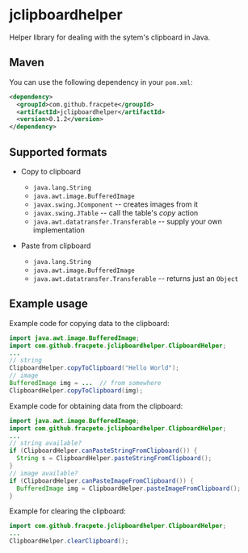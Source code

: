 # jclipboardhelper

Helper library for dealing with the sytem's clipboard in Java.

## Maven

You can use the following dependency in your `pom.xml`:
```xml
<dependency>
  <groupId>com.github.fracpete</groupId>
  <artifactId>jclipboardhelper</artifactId>
  <version>0.1.2</version>
</dependency>
```

## Supported formats

* Copy to clipboard

  * `java.lang.String`
  * `java.awt.image.BufferedImage`
  * `javax.swing.JComponent` -- creates images from it
  * `javax.swing.JTable` -- call the table's *copy* action
  * `java.awt.datatransfer.Transferable` -- supply your own implementation

* Paste from clipboard

  * `java.lang.String`
  * `java.awt.image.BufferedImage`
  * `java.awt.datatransfer.Transferable` -- returns just an `Object`


## Example usage

Example code for copying data to the clipboard:

```java
import java.awt.image.BufferedImage;
import com.github.fracpete.jclipboardhelper.ClipboardHelper;
...
// string
ClipboardHelper.copyToClipboard("Hello World");
// image
BufferedImage img = ...  // from somewhere
ClipboardHelper.copyToClipboard(img);
```

Example code for obtaining data from the clipboard:

```java
import java.awt.image.BufferedImage;
import com.github.fracpete.jclipboardhelper.ClipboardHelper;
...
// string available?
if (ClipboardHelper.canPasteStringFromClipboard()) {
  String s = ClipboardHelper.pasteStringFromClipboard();
}
// image available?
if (ClipboardHelper.canPasteImageFromClipboard()) {
  BufferedImage img = ClipboardHelper.pasteImageFromClipboard();
}
```

Example for clearing the clipboard:

```java
import com.github.fracpete.jclipboardhelper.ClipboardHelper;
...
ClipboardHelper.clearClipboard();
```